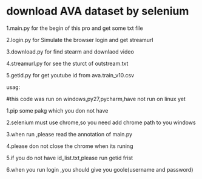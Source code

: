 # download AVA dataset by selenium

1.main.py for the begin of this pro and get some txt file

2.login.py for Simulate the browser login and get streamurl

3.download.py for find stearm and downlaod video

4.streamurl.py for see the sturct of outstream.txt

5.getid.py for get youtube id from ava.train_v10.csv

usag:

#this code was run on windows,py27,pycharm,have not run on linux yet

1.pip some pakg which you don not have

2.selenium must use chrome,so you need add chrome path to you windows

3.when run ,please read the annotation of main.py

4.please don not close the chrome when its runing

5.if you do not have id_list.txt,please run getid frist

6.when you run login ,you should give you goole(username and password)

